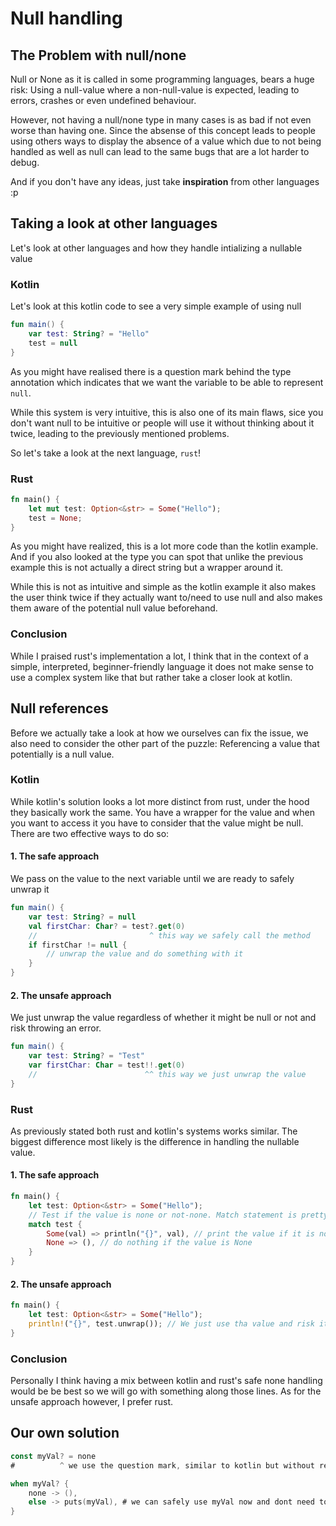 # Null handling

## The Problem with null/none

Null or None as it is called in some programming languages, bears a huge risk: Using a null-value where a non-null-value is expected, leading to errors, crashes or even undefined behaviour.

However, not having a null/none type in many cases is as bad if not even worse than having one. Since the absense of this concept leads to people using others ways to display the absence of a value which due to not being handled as well as null can lead to the same bugs that are a lot harder to debug.

And if you don't have any ideas, just take **inspiration** from other languages :p

## Taking a look at other languages

Let's look at other languages and how they handle intializing a nullable value

### Kotlin

Let's look at this kotlin code to see a very simple example of using null

```kotlin
fun main() {
    var test: String? = "Hello"
    test = null
}
```

As you might have realised there is a question mark behind the type annotation which indicates that we want the variable to be able to represent `null`.

While this system is very intuitive, this is also one of its main flaws, sice you don't want null to be intuitive or people will use it without thinking about it twice, leading to the previously mentioned problems.

So let's take a look at the next language, `rust`!

### Rust

```rust
fn main() {
    let mut test: Option<&str> = Some("Hello");
    test = None;
}
```

As you might have realized, this is a lot more code than the kotlin example. And if you also looked at the type you can spot that unlike the previous example this is not actually a direct string but a wrapper around it.

While this is not as intuitive and simple as the kotlin example it also makes the user think twice if they actually want to/need to use null and also makes them aware of the potential null value beforehand.

### Conclusion

While I praised rust's implementation a lot, I think that in the context of a simple, interpreted, beginner-friendly language it does not make sense to use a complex system like that but rather take a closer look at kotlin.

## Null references

Before we actually take a look at how we ourselves can fix the issue, we also need to consider the other part of the puzzle: Referencing a value that potentially is a null value.

### Kotlin

While kotlin's solution looks a lot more distinct from rust, under the hood they basically work the same. You have a wrapper for the value and when you want to access it you have to consider that the value might be null. There are two effective ways to do so:

#### 1. The safe approach

We pass on the value to the next variable until we are ready to safely unwrap it

```kotlin
fun main() {
    var test: String? = null
    val firstChar: Char? = test?.get(0)
    //                         ^ this way we safely call the method
    if firstChar != null {
        // unwrap the value and do something with it
    }
}
```

#### 2. The unsafe approach

We just unwrap the value regardless of whether it might be null or not and risk throwing an error.

```kotlin
fun main() {
    var test: String? = "Test"
    var firstChar: Char = test!!.get(0)
    //                        ^^ this way we just unwrap the value  
}
```

### Rust

As previously stated both rust and kotlin's systems works similar. The biggest difference most likely is the difference in handling the nullable value.

#### 1. The safe approach

```rust
fn main() {
    let test: Option<&str> = Some("Hello");
    // Test if the value is none or not-none. Match statement is pretty much the same as kotlin and nexus' `when` statement
    match test {
        Some(val) => println("{}", val), // print the value if it is not-none
        None => (), // do nothing if the value is None
    }
}
```

#### 2. The unsafe approach

```rust
fn main() {
    let test: Option<&str> = Some("Hello");
    println!("{}", test.unwrap()); // We just use tha value and risk it being none. Luckily rust directly throws an error when trying to unwrap the value, before we can do even more damage
}
```

### Conclusion

Personally I think having a mix between kotlin and rust's safe none handling would be be best so we will go with something along those lines. As for the unsafe approach however, I prefer rust.


## Our own solution

```kotlin
const myVal? = none
#          ^ we use the question mark, similar to kotlin but without requiring the type

when myVal? {
    none -> (),
    else -> puts(myVal), # we can safely use myVal now and dont need to unwrap it
}
```
